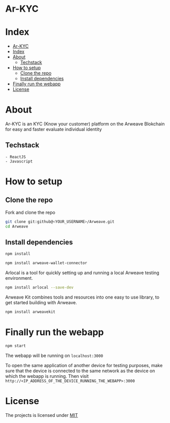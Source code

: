 # Ar-KYC

# Index

- [Ar-KYC](#ar-kyc)
- [Index](#index)
- [About](#about)
  - [Techstack](#techstack)
- [How to setup](#how-to-setup)
  - [Clone the repo](#clone-the-repo)
  - [Install dependencies](#install-dependencies)
- [Finally run the webapp](#finally-run-the-webapp)
- [License](#license)

# About

Ar-KYC is an KYC (Know your customer) platform on the Arweave Blokchain for easy and faster evaluate individual identity

## Techstack

    - ReactJS
    - Javascript

# How to setup

## Clone the repo

Fork and clone the repo

```bash
git clone git:github@<YOUR_USERNAME>/Arweave.git
cd Arweave
```

## Install dependencies

```bash
npm install 
```

```bash
npm install arweave-wallet-connector
```

Arlocal is a tool for quickly setting up and running a local Arweave testing environment.
```bash
npm install arlocal --save-dev
```

Arweave Kit combines tools and resources into one easy to use library, to get started building with Arweave.
```bash
npm install arweavekit
```

# Finally run the webapp

```bash
npm start
```

The webapp will be running on `localhost:3000`

To open the same application of another device for testing purposes, make sure that the device is connected to the same network as the device on which the webapp is running. Then visit `http://<IP_ADDRESS_OF_THE_DEVICE_RUNNING_THE_WEBAPP>:3000`

# License

The projects is licensed under [MIT](https://choosealicense.com/licenses/mit/)


